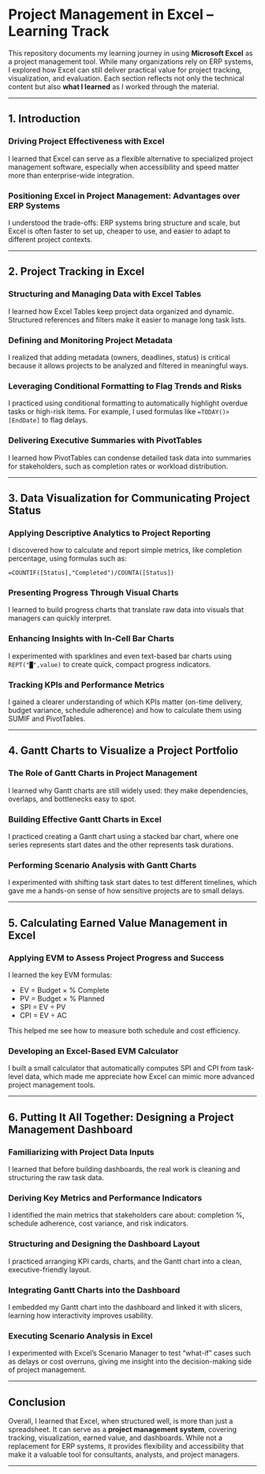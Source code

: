 # Project Management in Excel – Learning Track

This repository documents my learning journey in using **Microsoft Excel** as a project management tool. While many organizations rely on ERP systems, I explored how Excel can still deliver practical value for project tracking, visualization, and evaluation. Each section reflects not only the technical content but also **what I learned** as I worked through the material.

---

## 1. Introduction

### Driving Project Effectiveness with Excel

I learned that Excel can serve as a flexible alternative to specialized project management software, especially when accessibility and speed matter more than enterprise-wide integration.

### Positioning Excel in Project Management: Advantages over ERP Systems

I understood the trade-offs: ERP systems bring structure and scale, but Excel is often faster to set up, cheaper to use, and easier to adapt to different project contexts.

---

## 2. Project Tracking in Excel

### Structuring and Managing Data with Excel Tables

I learned how Excel Tables keep project data organized and dynamic. Structured references and filters make it easier to manage long task lists.

### Defining and Monitoring Project Metadata

I realized that adding metadata (owners, deadlines, status) is critical because it allows projects to be analyzed and filtered in meaningful ways.

### Leveraging Conditional Formatting to Flag Trends and Risks

I practiced using conditional formatting to automatically highlight overdue tasks or high-risk items. For example, I used formulas like `=TODAY()>[EndDate]` to flag delays.

### Delivering Executive Summaries with PivotTables

I learned how PivotTables can condense detailed task data into summaries for stakeholders, such as completion rates or workload distribution.

---

## 3. Data Visualization for Communicating Project Status

### Applying Descriptive Analytics to Project Reporting

I discovered how to calculate and report simple metrics, like completion percentage, using formulas such as:

```excel
=COUNTIF([Status],"Completed")/COUNTA([Status])
```

### Presenting Progress Through Visual Charts

I learned to build progress charts that translate raw data into visuals that managers can quickly interpret.

### Enhancing Insights with In-Cell Bar Charts

I experimented with sparklines and even text-based bar charts using `REPT("█",value)` to create quick, compact progress indicators.

### Tracking KPIs and Performance Metrics

I gained a clearer understanding of which KPIs matter (on-time delivery, budget variance, schedule adherence) and how to calculate them using SUMIF and PivotTables.

---

## 4. Gantt Charts to Visualize a Project Portfolio

### The Role of Gantt Charts in Project Management

I learned why Gantt charts are still widely used: they make dependencies, overlaps, and bottlenecks easy to spot.

### Building Effective Gantt Charts in Excel

I practiced creating a Gantt chart using a stacked bar chart, where one series represents start dates and the other represents task durations.

### Performing Scenario Analysis with Gantt Charts

I experimented with shifting task start dates to test different timelines, which gave me a hands-on sense of how sensitive projects are to small delays.

---

## 5. Calculating Earned Value Management in Excel

### Applying EVM to Assess Project Progress and Success

I learned the key EVM formulas:

* EV = Budget × % Complete
* PV = Budget × % Planned
* SPI = EV ÷ PV
* CPI = EV ÷ AC

This helped me see how to measure both schedule and cost efficiency.

### Developing an Excel-Based EVM Calculator

I built a small calculator that automatically computes SPI and CPI from task-level data, which made me appreciate how Excel can mimic more advanced project management tools.

---

## 6. Putting It All Together: Designing a Project Management Dashboard

### Familiarizing with Project Data Inputs

I learned that before building dashboards, the real work is cleaning and structuring the raw task data.

### Deriving Key Metrics and Performance Indicators

I identified the main metrics that stakeholders care about: completion %, schedule adherence, cost variance, and risk indicators.

### Structuring and Designing the Dashboard Layout

I practiced arranging KPI cards, charts, and the Gantt chart into a clean, executive-friendly layout.

### Integrating Gantt Charts into the Dashboard

I embedded my Gantt chart into the dashboard and linked it with slicers, learning how interactivity improves usability.

### Executing Scenario Analysis in Excel

I experimented with Excel’s Scenario Manager to test “what-if” cases such as delays or cost overruns, giving me insight into the decision-making side of project management.

---

## Conclusion

Overall, I learned that Excel, when structured well, is more than just a spreadsheet. It can serve as a **project management system**, covering tracking, visualization, earned value, and dashboards. While not a replacement for ERP systems, it provides flexibility and accessibility that make it a valuable tool for consultants, analysts, and project managers.

---
